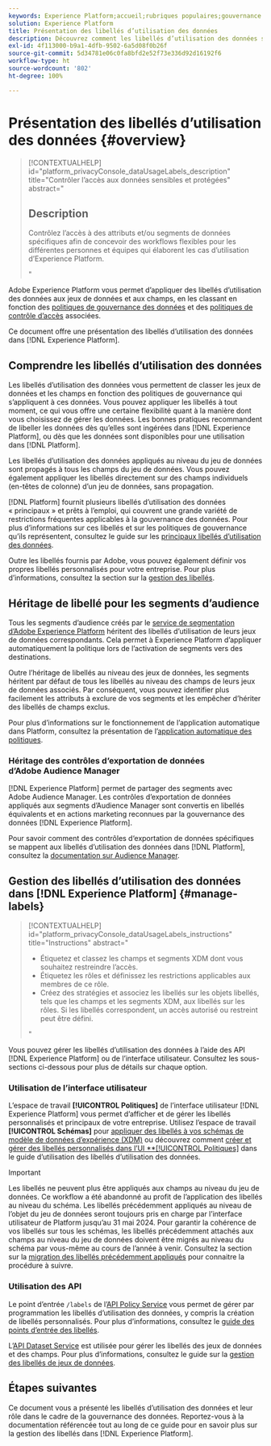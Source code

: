 ```yaml
---
keywords: Experience Platform;accueil;rubriques populaires;gouvernance des données;api de libellé d’utilisation des données;api policy service;présentation des libellés d’utilisation des données
solution: Experience Platform
title: Présentation des libellés d’utilisation des données
description: Découvrez comment les libellés d’utilisation des données sont utilisés pour appliquer la conformité en matière de gouvernance des données dans Adobe Experience Platform.
exl-id: 4f113000-b9a1-4dfb-9502-6a5d08f0b26f
source-git-commit: 5d34781e06c0fa8bfd2e52f73e336d92d16192f6
workflow-type: ht
source-wordcount: '802'
ht-degree: 100%

---
```


# Présentation des libellés d’utilisation des données {#overview}

>[!CONTEXTUALHELP]
>id="platform_privacyConsole_dataUsageLabels_description"
>title="Contrôler l’accès aux données sensibles et protégées"
>abstract="<h2>Description</h2><p>Contrôlez l’accès à des attributs et/ou segments de données spécifiques afin de concevoir des workflows flexibles pour les différentes personnes et équipes qui élaborent les cas d’utilisation d’Experience Platform.</p>"

Adobe Experience Platform vous permet d’appliquer des libellés d’utilisation des données aux jeux de données et aux champs, en les classant en fonction des [politiques de gouvernance des données](../policies/overview.md) et des [politiques de contrôle d’accès](../../access-control/abac/ui/policies.md) associées.

Ce document offre une présentation des libellés d’utilisation des données dans [!DNL Experience Platform].

## Comprendre les libellés d’utilisation des données

Les libellés d’utilisation des données vous permettent de classer les jeux de données et les champs en fonction des politiques de gouvernance qui s’appliquent à ces données. Vous pouvez appliquer les libellés à tout moment, ce qui vous offre une certaine flexibilité quant à la manière dont vous choisissez de gérer les données. Les bonnes pratiques recommandent de libeller les données dès qu’elles sont ingérées dans [!DNL Experience Platform], ou dès que les données sont disponibles pour une utilisation dans [!DNL Platform].

Les libellés d’utilisation des données appliqués au niveau du jeu de données sont propagés à tous les champs du jeu de données. Vous pouvez également appliquer les libellés directement sur des champs individuels (en-têtes de colonne) d’un jeu de données, sans propagation.

[!DNL Platform] fournit plusieurs libellés d’utilisation des données « principaux » et prêts à l’emploi, qui couvrent une grande variété de restrictions fréquentes applicables à la gouvernance des données. Pour plus d’informations sur ces libellés et sur les politiques de gouvernance qu’ils représentent, consultez le guide sur les [principaux libellés d’utilisation des données](reference.md).

Outre les libellés fournis par Adobe, vous pouvez également définir vos propres libellés personnalisés pour votre entreprise. Pour plus d’informations, consultez la section sur la [gestion des libellés](#manage-labels).

## Héritage de libellé pour les segments d’audience

Tous les segments d’audience créés par le [service de segmentation d’Adobe Experience Platform](../../segmentation/home.md) héritent des libellés d’utilisation de leurs jeux de données correspondants. Cela permet à Experience Platform d’appliquer automatiquement la politique lors de l’activation de segments vers des destinations.

Outre l’héritage de libellés au niveau des jeux de données, les segments héritent par défaut de tous les libellés au niveau des champs de leurs jeux de données associés. Par conséquent, vous pouvez identifier plus facilement les attributs à exclure de vos segments et les empêcher d’hériter des libellés de champs exclus.

Pour plus d’informations sur le fonctionnement de l’application automatique dans Platform, consultez la présentation de l’[application automatique des politiques](../enforcement/auto-enforcement.md).

### Héritage des contrôles d’exportation de données d’Adobe Audience Manager

[!DNL Experience Platform] permet de partager des segments avec Adobe Audience Manager. Les contrôles d’exportation de données appliqués aux segments d’Audience Manager sont convertis en libellés équivalents et en actions marketing reconnues par la gouvernance des données [!DNL Experience Platform].

Pour savoir comment des contrôles d‘exportation de données spécifiques se mappent aux libellés d’utilisation des données dans [!DNL Platform], consultez la [documentation sur Audience Manager](https://experienceleague.adobe.com/docs/audience-manager/user-guide/implementation-integration-guides/integration-experience-platform/aam-aep-audience-sharing.html?lang=fr#aam-data-export-control-in-aep).

## Gestion des libellés d’utilisation des données dans [!DNL Experience Platform] {#manage-labels}

>[!CONTEXTUALHELP]
>id="platform_privacyConsole_dataUsageLabels_instructions"
>title="Instructions"
>abstract="<ul><li>Étiquetez et classez les champs et segments XDM dont vous souhaitez restreindre l’accès.</li><li>Étiquetez les rôles et définissez les restrictions applicables aux membres de ce rôle.</li><li>Créez des stratégies et associez les libellés sur les objets libellés, tels que les champs et les segments XDM, aux libellés sur les rôles. Si les libellés correspondent, un accès autorisé ou restreint peut être défini.</li></ul>"

Vous pouvez gérer les libellés d’utilisation des données à l’aide des API [!DNL Experience Platform] ou de l’interface utilisateur. Consultez les sous-sections ci-dessous pour plus de détails sur chaque option.

### Utilisation de l’interface utilisateur

L’espace de travail **[!UICONTROL Politiques]** de l’interface utilisateur [!DNL Experience Platform] vous permet d’afficher et de gérer les libellés personnalisés et principaux de votre entreprise. Utilisez l’espace de travail **[!UICONTROL Schémas]** pour [appliquer des libellés à vos schémas de modèle de données d’expérience (XDM)](../../xdm/tutorials/labels.md) ou découvrez comment [créer et gérer des libellés personnalisés dans l’UI **[!UICONTROL Politiques]](./user-guide.md) dans le guide d’utilisation des libellés d’utilisation des données.

>[!IMPORTANT]
>
>Les libellés ne peuvent plus être appliqués aux champs au niveau du jeu de données. Ce workflow a été abandonné au profit de l’application des libellés au niveau du schéma. Les libellés précédemment appliqués au niveau de l’objet du jeu de données seront toujours pris en charge par l’interface utilisateur de Platform jusqu’au 31 mai 2024. Pour garantir la cohérence de vos libellés sur tous les schémas, les libellés précédemment attachés aux champs au niveau du jeu de données doivent être migrés au niveau du schéma par vous-même au cours de l’année à venir. Consultez la section sur la [migration des libellés précédemment appliqués](../e2e.md#migrate-labels) pour connaitre la procédure à suivre.

### Utilisation des API

Le point d’entrée `/labels` de l’[API Policy Service](https://www.adobe.io/experience-platform-apis/references/policy-service/) vous permet de gérer par programmation les libellés d’utilisation des données, y compris la création de libellés personnalisés. Pour plus d’informations, consultez le [guide des points d’entrée des libellés](../api/labels.md).

L’[API Dataset Service](https://www.adobe.io/experience-platform-apis/references/dataset-service/) est utilisée pour gérer les libellés des jeux de données et des champs. Pour plus d’informations, consultez le guide sur la [gestion des libellés de jeux de données](./dataset-api.md).

## Étapes suivantes

Ce document vous a présenté les libellés d’utilisation des données et leur rôle dans le cadre de la gouvernance des données. Reportez-vous à la documentation référencée tout au long de ce guide pour en savoir plus sur la gestion des libellés dans [!DNL Experience Platform].
